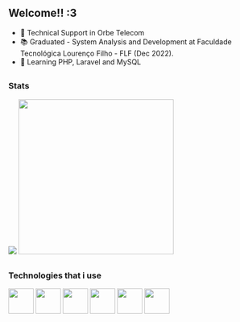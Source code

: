 ## Welcome!! :3

<ul>
  <li>🔭 Technical Support in Orbe Telecom</li>
  <li>📚 Graduated - System Analysis and Development at Faculdade Tecnológica Lourenço Filho - FLF (Dec 2022).</li>
  <li>🌱 Learning PHP, Laravel and MySQL</li>
</ul>

##

### Stats

<div style="display: inline;">
  <img src="https://github-readme-stats.vercel.app/api?username=AdryanneKelly&show_icons=true&theme=tokyonight" />
  <img width='308em' src="https://github-readme-stats.vercel.app/api/top-langs/?username=AdryanneKelly&langs_count=10&layout=compact&theme=tokyonight" />
</div>

##

### Technologies that i use

<div style="display: inline;">
<img width='50' heigth='50' src="https://cdn.jsdelivr.net/gh/devicons/devicon/icons/javascript/javascript-plain.svg" />
<img width='50' heigth='50' src="https://cdn.jsdelivr.net/gh/devicons/devicon/icons/css3/css3-original.svg" />
<img width='50' heigth='50' src="https://cdn.jsdelivr.net/gh/devicons/devicon/icons/html5/html5-original.svg" />
<img width='50' heigth='50' src="https://cdn.jsdelivr.net/gh/devicons/devicon/icons/bootstrap/bootstrap-original.svg" />
<img width='50' heigth='50' src="https://cdn.jsdelivr.net/gh/devicons/devicon/icons/php/php-plain.svg" />
<img width='50' heigth='50' src="https://cdn.jsdelivr.net/gh/devicons/devicon/icons/mysql/mysql-original.svg" />
</div>

##

<div style="display: inline;">

</div>



<!--
**AdryanneKelly/AdryanneKelly** is a ✨ _special_ ✨ repository because its `README.md` (this file) appears on your GitHub profile.

Here are some ideas to get you started:

- 🔭 I’m currently working on ...
- 🌱 I’m currently learning ...
- 👯 I’m looking to collaborate on ...
- 🤔 I’m looking for help with ...
- 💬 Ask me about ...
- 📫 How to reach me: ...
- 😄 Pronouns: ...
- ⚡ Fun fact: ...
-->
